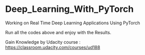 # Deep_Learning_With_PyTorch
Working on Real Time Deep Learning Applications Using PyTorch

Run all the codes above and enjoy with the Results.

Gain Knowledge by Udacity course :
https://classroom.udacity.com/courses/ud188
